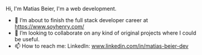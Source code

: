 Hi, I'm Matias Beier, I'm a web development.

- 🌱 I’m about to finish the full stack developer career at https://www.soyhenry.com/
- 👯 I’m looking to collaborate on any kind of original projects where I could be useful.
- 📫 How to reach me: LinkedIn: www.linkedin.com/in/matias-beier-dev
